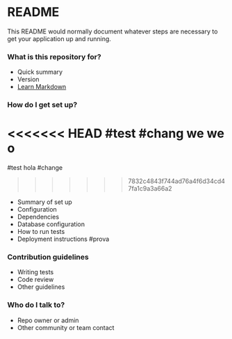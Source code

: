 # README # 

This README would normally document whatever steps are necessary to get your application up and running.

### What is this repository for? ###

* Quick summary 
* Version
* [Learn Markdown](https://bitbucket.org/tutorials/markdowndemo)

### How do I get set up? ###

<<<<<<< HEAD
#test
#chang we we 
o
=======
#test hola
#change
>>>>>>> 7832c4843f744ad76a4f6d34cd47fa1c9a3a66a2
* Summary of set up
* Configuration
* Dependencies
* Database configuration
* How to run tests
* Deployment instructions
#prova
### Contribution guidelines ###

* Writing tests
* Code review
* Other guidelines

### Who do I talk to? ###

* Repo owner or admin
* Other community or team contact

